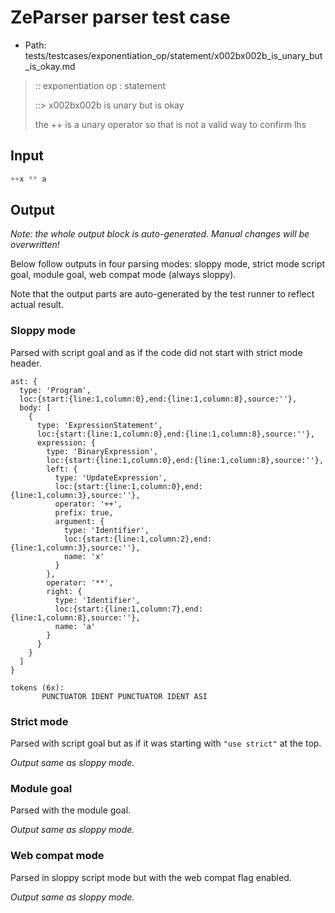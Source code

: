 # ZeParser parser test case

- Path: tests/testcases/exponentiation_op/statement/x002bx002b_is_unary_but_is_okay.md

> :: exponentiation op : statement
>
> ::> x002bx002b is unary but is okay
>
> the ++ is a unary operator so that is not a valid way to confirm lhs

## Input

`````js
++x ** a
`````

## Output

_Note: the whole output block is auto-generated. Manual changes will be overwritten!_

Below follow outputs in four parsing modes: sloppy mode, strict mode script goal, module goal, web compat mode (always sloppy).

Note that the output parts are auto-generated by the test runner to reflect actual result.

### Sloppy mode

Parsed with script goal and as if the code did not start with strict mode header.

`````
ast: {
  type: 'Program',
  loc:{start:{line:1,column:0},end:{line:1,column:8},source:''},
  body: [
    {
      type: 'ExpressionStatement',
      loc:{start:{line:1,column:0},end:{line:1,column:8},source:''},
      expression: {
        type: 'BinaryExpression',
        loc:{start:{line:1,column:0},end:{line:1,column:8},source:''},
        left: {
          type: 'UpdateExpression',
          loc:{start:{line:1,column:0},end:{line:1,column:3},source:''},
          operator: '++',
          prefix: true,
          argument: {
            type: 'Identifier',
            loc:{start:{line:1,column:2},end:{line:1,column:3},source:''},
            name: 'x'
          }
        },
        operator: '**',
        right: {
          type: 'Identifier',
          loc:{start:{line:1,column:7},end:{line:1,column:8},source:''},
          name: 'a'
        }
      }
    }
  ]
}

tokens (6x):
       PUNCTUATOR IDENT PUNCTUATOR IDENT ASI
`````

### Strict mode

Parsed with script goal but as if it was starting with `"use strict"` at the top.

_Output same as sloppy mode._

### Module goal

Parsed with the module goal.

_Output same as sloppy mode._

### Web compat mode

Parsed in sloppy script mode but with the web compat flag enabled.

_Output same as sloppy mode._
